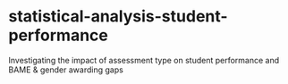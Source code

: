 # statistical-analysis-student-performance
Investigating the impact of assessment type on student performance and BAME &amp; gender awarding gaps

